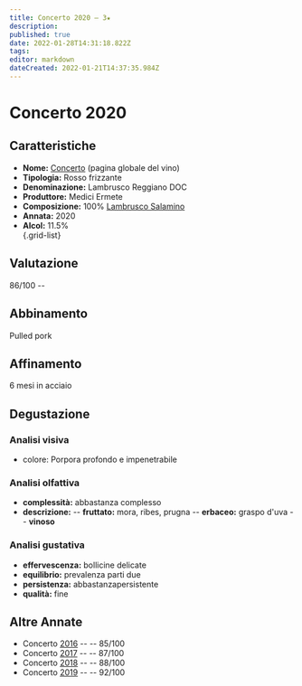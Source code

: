 ```yaml
---
title: Concerto 2020 – 3★
description: 
published: true
date: 2022-01-28T14:31:18.822Z
tags: 
editor: markdown
dateCreated: 2022-01-21T14:37:35.984Z
---
```


<div class="annata">
  
# Concerto 2020


## Caratteristiche
- **Nome:** <span class="nome">[Concerto](/vini/Italia/Emilia/Medici-Ermete/Concerto/scheda-globale)</span> (pagina globale del vino) 
- **Tipologia:** Rosso frizzante
- **Denominazione:** <span class="denominazione">Lambrusco Reggiano DOC</span> 
- **Produttore:** <span class="cantina">Medici Ermete</span> 
- **Composizione:** <span class="vitigno">100% [Lambrusco Salamino](/vitigni/Italia/bacca-nera/lambrusco-salamino)</span>
- **Annata:** <span class="annocorrente">2020</span>
- **Alcol:** 11.5%  
{.grid-list}

## Valutazione

<span class="punteggio">86/100</span> -- <span class="valutazione"><span class="star-3"></span></span>

## Abbinamento
Pulled pork

## Affinamento
6 mesi in acciaio 

## Degustazione

### Analisi visiva
- colore: Porpora profondo e impenetrabile

### Analisi olfattiva
<div class="vini vini-2020" id="concerto"></div>
<div class="olfattiva-testo">
    
- **complessità:**  <span class="complessitaVino">abbastanza complesso</span>
- **descrizione:** 
  -- **<span class="fruttatoInput">fruttato</span>:** mora, ribes, prugna
  -- **<span class="vegetaleInput">erbaceo</span>:** graspo d'uva
  -- **<span class="vinosoInput">vinoso</span>**

</div>

### Analisi gustativa
- **effervescenza:** bollicine delicate
- **equilibrio:** prevalenza parti due
- **persistenza:** abbastanzapersistente
- **qualità:** fine


## Altre Annate
- Concerto [2016](/vini/Italia/Emilia/Medici-Ermete/Concerto/2016) -- <span class="star-3"></span> -- 85/100
- Concerto [2017](/vini/Italia/Emilia/Medici-Ermete/Concerto/2017) -- <span class="star-3"></span> -- 87/100
- Concerto [2018](/vini/Italia/Emilia/Medici-Ermete/Concerto/2018) -- <span class="star-3"></span> -- 88/100
- Concerto [2019](/vini/Italia/Emilia/Medici-Ermete/Concerto/2019) -- <span class="star-5"></span> -- 92/100
  
</div>
